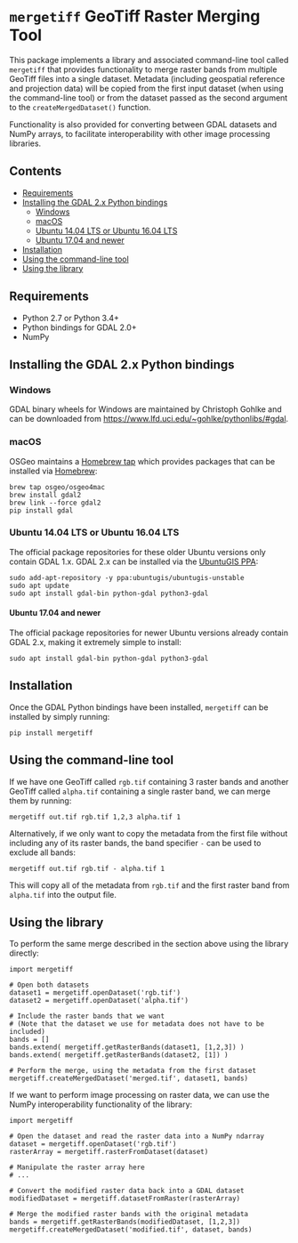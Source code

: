 `mergetiff` GeoTiff Raster Merging Tool
=======================================

This package implements a library and associated command-line tool called `mergetiff` that provides functionality to merge raster bands from multiple GeoTiff files into a single dataset. Metadata (including geospatial reference and projection data) will be copied from the first input dataset (when using the command-line tool) or from the dataset passed as the second argument to the `createMergedDataset()` function.

Functionality is also provided for converting between GDAL datasets and NumPy arrays, to facilitate interoperability with other image processing libraries.


Contents
--------

- [Requirements](#requirements)
- [Installing the GDAL 2.x Python bindings](#installing-the-gdal-2x-python-bindings)
  - [Windows](#windows)
  - [macOS](#macos)
  - [Ubuntu 14.04 LTS or Ubuntu 16.04 LTS](#ubuntu-1404-lts-or-ubuntu-1604-lts)
  - [Ubuntu 17.04 and newer](#ubuntu-1704-and-newer)
- [Installation](#installation)
- [Using the command-line tool](#using-the-command-line-tool)
- [Using the library](#using-the-library)


Requirements
------------

- Python 2.7 or Python 3.4+
- Python bindings for GDAL 2.0+
- NumPy


Installing the GDAL 2.x Python bindings
---------------------------------------


### Windows

GDAL binary wheels for Windows are maintained by Christoph Gohlke and can be downloaded from <https://www.lfd.uci.edu/~gohlke/pythonlibs/#gdal>.


### macOS

OSGeo maintains a [Homebrew tap](https://github.com/OSGeo/homebrew-osgeo4mac) which provides packages that can be installed via [Homebrew](https://brew.sh/):

```
brew tap osgeo/osgeo4mac
brew install gdal2
brew link --force gdal2
pip install gdal
```


### Ubuntu 14.04 LTS or Ubuntu 16.04 LTS

The official package repositories for these older Ubuntu versions only contain GDAL 1.x. GDAL 2.x can be installed via the [UbuntuGIS PPA](https://launchpad.net/~ubuntugis/+archive/ubuntu/ppa):

```
sudo add-apt-repository -y ppa:ubuntugis/ubuntugis-unstable
sudo apt update 
sudo apt install gdal-bin python-gdal python3-gdal
```


#### Ubuntu 17.04 and newer

The official package repositories for newer Ubuntu versions already contain GDAL 2.x, making it extremely simple to install:

```
sudo apt install gdal-bin python-gdal python3-gdal
```


Installation
------------

Once the GDAL Python bindings have been installed, `mergetiff` can be installed by simply running:

```
pip install mergetiff
```


Using the command-line tool
---------------------------

If we have one GeoTiff called `rgb.tif` containing 3 raster bands and another GeoTiff called `alpha.tif` containing a single raster band, we can merge them by running: 

```
mergetiff out.tif rgb.tif 1,2,3 alpha.tif 1
```

Alternatively, if we only want to copy the metadata from the first file without including any of its raster bands, the band specifier `-` can be used to exclude all bands:

```
mergetiff out.tif rgb.tif - alpha.tif 1
```

This will copy all of the metadata from `rgb.tif` and the first raster band from `alpha.tif` into the output file.


Using the library
-----------------

To perform the same merge described in the section above using the library directly:

```
import mergetiff

# Open both datasets
dataset1 = mergetiff.openDataset('rgb.tif')
dataset2 = mergetiff.openDataset('alpha.tif')

# Include the raster bands that we want
# (Note that the dataset we use for metadata does not have to be included)
bands = []
bands.extend( mergetiff.getRasterBands(dataset1, [1,2,3]) )
bands.extend( mergetiff.getRasterBands(dataset2, [1]) )

# Perform the merge, using the metadata from the first dataset
mergetiff.createMergedDataset('merged.tif', dataset1, bands)
```

If we want to perform image processing on raster data, we can use the NumPy interoperability functionality of the library:

```
import mergetiff

# Open the dataset and read the raster data into a NumPy ndarray
dataset = mergetiff.openDataset('rgb.tif')
rasterArray = mergetiff.rasterFromDataset(dataset)

# Manipulate the raster array here
# ...

# Convert the modified raster data back into a GDAL dataset
modifiedDataset = mergetiff.datasetFromRaster(rasterArray)

# Merge the modified raster bands with the original metadata
bands = mergetiff.getRasterBands(modifiedDataset, [1,2,3])
mergetiff.createMergedDataset('modified.tif', dataset, bands)
```
